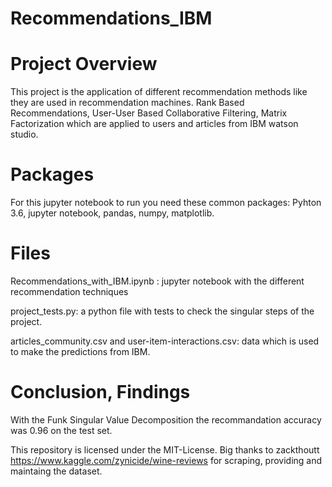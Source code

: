 # Recommendations_IBM

# Project Overview

This project is the application of different recommendation methods like they are used in recommendation machines. Rank Based
Recommendations, User-User Based Collaborative Filtering, Matrix Factorization which are applied to users and articles from
IBM watson studio.

# Packages

For this jupyter notebook to run you need these common packages: Pyhton 3.6, jupyter notebook, pandas, numpy, matplotlib.

# Files

Recommendations_with_IBM.ipynb : jupyter notebook with the different recommendation techniques

project_tests.py: a python file with tests to check the singular steps of the project.

articles_community.csv and user-item-interactions.csv: data which is used to make the predictions from IBM.

# Conclusion, Findings

With the Funk Singular Value Decomposition the recommandation accuracy was 0.96 on the test set. 


This repository is licensed under the MIT-License. Big thanks to zackthoutt https://www.kaggle.com/zynicide/wine-reviews for scraping, providing  and maintaing the dataset.
